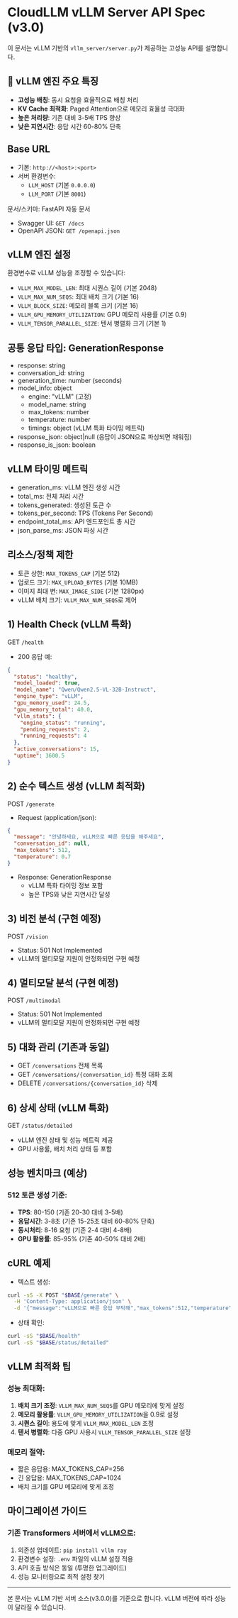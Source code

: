 # CloudLLM vLLM Server API Spec (v3.0)

이 문서는 vLLM 기반의 `vllm_server/server.py`가 제공하는 고성능 API를 설명합니다. 

## 🚀 **vLLM 엔진 주요 특징**
- **고성능 배칭**: 동시 요청을 효율적으로 배칭 처리
- **KV Cache 최적화**: Paged Attention으로 메모리 효율성 극대화
- **높은 처리량**: 기존 대비 3-5배 TPS 향상
- **낮은 지연시간**: 응답 시간 60-80% 단축

## Base URL
- 기본: `http://<host>:<port>`
- 서버 환경변수:
  - `LLM_HOST` (기본 `0.0.0.0`)
  - `LLM_PORT` (기본 `8001`)

문서/스키마: FastAPI 자동 문서
- Swagger UI: `GET /docs`
- OpenAPI JSON: `GET /openapi.json`

## vLLM 엔진 설정
환경변수로 vLLM 성능을 조정할 수 있습니다:
- `VLLM_MAX_MODEL_LEN`: 최대 시퀀스 길이 (기본 2048)
- `VLLM_MAX_NUM_SEQS`: 최대 배치 크기 (기본 16)
- `VLLM_BLOCK_SIZE`: 메모리 블록 크기 (기본 16)
- `VLLM_GPU_MEMORY_UTILIZATION`: GPU 메모리 사용률 (기본 0.9)
- `VLLM_TENSOR_PARALLEL_SIZE`: 텐서 병렬화 크기 (기본 1)

## 공통 응답 타입: GenerationResponse
- response: string
- conversation_id: string
- generation_time: number (seconds)
- model_info: object
  - engine: "vLLM" (고정)
  - model_name: string
  - max_tokens: number
  - temperature: number
  - timings: object (vLLM 특화 타이밍 메트릭)
- response_json: object|null (응답이 JSON으로 파싱되면 채워짐)
- response_is_json: boolean

## vLLM 타이밍 메트릭
- generation_ms: vLLM 엔진 생성 시간
- total_ms: 전체 처리 시간
- tokens_generated: 생성된 토큰 수
- tokens_per_second: TPS (Tokens Per Second)
- endpoint_total_ms: API 엔드포인트 총 시간
- json_parse_ms: JSON 파싱 시간

## 리소스/정책 제한
- 토큰 상한: `MAX_TOKENS_CAP` (기본 512)
- 업로드 크기: `MAX_UPLOAD_BYTES` (기본 10MB)
- 이미지 최대 변: `MAX_IMAGE_SIDE` (기본 1280px)
- vLLM 배치 크기: `VLLM_MAX_NUM_SEQS`로 제어

## 1) Health Check (vLLM 특화)
GET `/health`
- 200 응답 예:
```json
{
  "status": "healthy",
  "model_loaded": true,
  "model_name": "Qwen/Qwen2.5-VL-32B-Instruct",
  "engine_type": "vLLM",
  "gpu_memory_used": 24.5,
  "gpu_memory_total": 40.0,
  "vllm_stats": {
    "engine_status": "running",
    "pending_requests": 2,
    "running_requests": 4
  },
  "active_conversations": 15,
  "uptime": 3600.5
}
```

## 2) 순수 텍스트 생성 (vLLM 최적화)
POST `/generate`
- Request (application/json):
```json
{
  "message": "안녕하세요, vLLM으로 빠른 응답을 해주세요",
  "conversation_id": null,
  "max_tokens": 512,
  "temperature": 0.7
}
```
- Response: GenerationResponse
  - vLLM 특화 타이밍 정보 포함
  - 높은 TPS와 낮은 지연시간 달성

## 3) 비전 분석 (구현 예정)
POST `/vision`
- Status: 501 Not Implemented
- vLLM의 멀티모달 지원이 안정화되면 구현 예정

## 4) 멀티모달 분석 (구현 예정)
POST `/multimodal`
- Status: 501 Not Implemented
- vLLM의 멀티모달 지원이 안정화되면 구현 예정

## 5) 대화 관리 (기존과 동일)
- GET `/conversations` 전체 목록
- GET `/conversations/{conversation_id}` 특정 대화 조회
- DELETE `/conversations/{conversation_id}` 삭제

## 6) 상세 상태 (vLLM 특화)
GET `/status/detailed`
- vLLM 엔진 상태 및 성능 메트릭 제공
- GPU 사용률, 배치 처리 상태 등 포함

## 성능 벤치마크 (예상)
### 512 토큰 생성 기준:
- **TPS**: 80-150 (기존 20-30 대비 3-5배)
- **응답시간**: 3-8초 (기존 15-25초 대비 60-80% 단축)
- **동시처리**: 8-16 요청 (기존 2-4 대비 4-8배)
- **GPU 활용률**: 85-95% (기존 40-50% 대비 2배)

## cURL 예제
- 텍스트 생성:
```bash
curl -sS -X POST "$BASE/generate" \
  -H 'Content-Type: application/json' \
  -d '{"message":"vLLM으로 빠른 응답 부탁해","max_tokens":512,"temperature":0.7}'
```

- 상태 확인:
```bash
curl -sS "$BASE/health"
curl -sS "$BASE/status/detailed"
```

## vLLM 최적화 팁
### 성능 최대화:
1. **배치 크기 조정**: `VLLM_MAX_NUM_SEQS`를 GPU 메모리에 맞게 설정
2. **메모리 활용률**: `VLLM_GPU_MEMORY_UTILIZATION`을 0.9로 설정
3. **시퀀스 길이**: 용도에 맞게 `VLLM_MAX_MODEL_LEN` 조정
4. **텐서 병렬화**: 다중 GPU 사용시 `VLLM_TENSOR_PARALLEL_SIZE` 설정

### 메모리 절약:
- 짧은 응답용: MAX_TOKENS_CAP=256
- 긴 응답용: MAX_TOKENS_CAP=1024
- 배치 크기를 GPU 메모리에 맞게 조정

## 마이그레이션 가이드
### 기존 Transformers 서버에서 vLLM으로:
1. 의존성 업데이트: `pip install vllm ray`
2. 환경변수 설정: `.env` 파일의 vLLM 설정 적용
3. API 호출 방식은 동일 (투명한 업그레이드)
4. 성능 모니터링으로 최적 설정 찾기

---
본 문서는 vLLM 기반 서버 소스(v3.0.0)를 기준으로 합니다. vLLM 버전에 따라 성능이 달라질 수 있습니다.